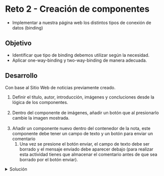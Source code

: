 # Reto 2 - Creación de componentes

- Implementar a nuestra página web los distintos tipos de conexión de datos (binding)

## Objetivo

- Identificar que tipo de binding debemos utilizar según la necesidad.
- Aplicar one-way-binding y two-way-binding de manera adecuada.

## Desarrollo

Con base al Sitio Web de noticias previamente creado.

<ol>
<li>
Definir el título, autor, introducción, imágenes y concluciones desde la lógica de los componentes.
</li>
<br>
<li>
Dentro del componente de imágenes, añadir un botón que al presionarlo cambie la imagen mostrada.
</li>
<br>
<li>
Añadir un componente nuevo dentro del contenedor de la nota, este componente debe tener un campo de texto y un botón para enviar un comentario
    <ol>
    <li>
    Una vez se presione el botón enviar, el campo de texto debe ser borrado y el mensaje enviado debe aparecer debajo (para realizar esta actividad tienes que almacenar el comentario antes de que sea borrado por el botón enviar).
    </li>
    </ol>
</li>

</ol>

<details>
  <summary>Solución</summary>

### punto #1

Para definir el título, autor, introducción y conclusiones desde el componente debemos hacer uso de la interpolación en el componente correspondiente.

```html
<!--contenido dentro de titulo.component.html -->
<h1>{{titulo}}</h1>
<app-autor></app-autor>
```

```html
<!--contenido dentro de autor.component.html -->
<h3>{{autor}}</h3>
```

```html
<!--contenido dentro de introduccion.component.html -->
<p>{{introduccion}}</p>
```

```html
<!--contenido dentro de conclusiones.component.html -->
<h1>{{conclucion}}</h1>
```

Para definir la imagen debemos hacer uso de un enlace de propiedad

```html
<!--contenido dentro de imagenes.component.html -->
<img [src]="imagen" />
```

### Punto #2

Necesitamos añadir un botón con su evento `click` el cual ejecuta una función que cambie el valor del atributo `src`:

```html
<!--contenido dentro de imagenes.component.html -->
<img [src]="imagen" />

<button (click)="clickButon()">Siguinete Imagen</button>
```

```typescript
// componente imagenes.component.ts
import { Component } from "@angular/core";

@Component({
  selector: "app-imagenes",
  templateUrl: "./imagenes.component.html",
  styleUrls: ["./imagenes.component.scss"],
})
export class ImagenesComponent {
  imagen = "assets/img/logo.png";

  clickButon(): void {
    this.imagen = "assets/img/logo_2.png";
  }
}
```

### Punto #3

Necesitamos generar un nuevo componente, e incluir un Input que use `ngModel`, y un botón conectado a su evento `click`:

```console
ng g c nota/comentarios
```

```html
<!--contenido dentro de comentarios.component.html -->
<input [(ngModel)]="comentario" />

<button (click)="enviar()">enviar</button>
```

```typescript
// componente comentarios.component.ts
import { Component } from "@angular/core";

@Component({
  selector: "app-comentarios",
  templateUrl: "./comentarios.component.html",
  styleUrls: ["./comentarios.component.scss"],
})
export class ComentariosComponent {
  comentario = "";

  enviar() {
    this.comentario = "";
  }
}
```

### Punto 3.1

Necesitamos almacenar el valor de nuestro comentario antes de ser borrado, para eso hacemos uso de una nueva variable.

```html
<!--contenido dentro de comentarios.component.html -->
<input [(ngModel)]="comentario" />

<button (click)="enviar()">enviar</button>

{{ultimoMensaje}}
```

```typescript
// componente comentarios.component.ts
import { Component } from "@angular/core";

@Component({
  selector: "app-comentarios",
  templateUrl: "./comentarios.component.html",
  styleUrls: ["./comentarios.component.scss"],
})
export class ComentariosComponent {
  comentario = "";
  ultimoMensaje = "";

  enviar() {
    this.ultimoMensaje = this.comentario;
    this.comentario = "";
  }
}
```

> 💡 No olvides implementar el componente `app-comentarios` dentro del contendor de la nota.

</details>
